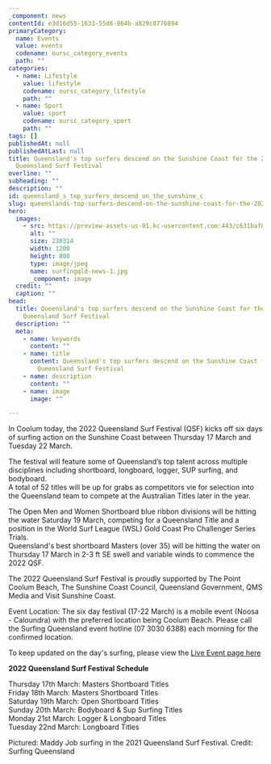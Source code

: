 ```yaml
---
_component: news
contentId: e3d16d55-1633-55d6-864b-a829c8776094
primaryCategory:
  name: Events
  value: events
  codename: oursc_category_events
  path: ""
categories:
  - name: Lifestyle
    value: lifestyle
    codename: oursc_category_lifestyle
    path: ""
  - name: Sport
    value: sport
    codename: oursc_category_sport
    path: ""
tags: []
publishedAt: null
publishedAtLast: null
title: Queensland's top surfers descend on the Sunshine Coast for the 2022
  Queensland Surf Festival
overline: ""
subheading: ""
description: ""
id: queensland_s_top_surfers_descend_on_the_sunshine_c
slug: queenslands-top-surfers-descend-on-the-sunshine-coast-for-the-2022-queensland-surf-festival
hero:
  images:
    - src: https://preview-assets-us-01.kc-usercontent.com:443/c631baf8-1b46-001f-580c-d0001b68b4a8/1b389ba3-c82f-48fd-968c-2e8e78d15f22/surfingqld-news-1.jpg
      alt: ""
      size: 230314
      width: 1200
      height: 800
      type: image/jpeg
      name: surfingqld-news-1.jpg
      _component: image
  credit: ""
  caption: ""
head:
  title: Queensland's top surfers descend on the Sunshine Coast for the 2022
    Queensland Surf Festival
  description: ""
  meta:
    - name: keywords
      content: ""
    - name: title
      content: Queensland's top surfers descend on the Sunshine Coast for the 2022
        Queensland Surf Festival
    - name: description
      content: ""
    - name: image
      image: ""

---
```

In Coolum today, the 2022 Queensland Surf Festival (QSF) kicks off six days of surfing action on the Sunshine Coast between Thursday 17 March and Tuesday 22 March.

The festival will feature some of Queensland’s top talent across multiple disciplines including shortboard, longboard, logger, SUP surfing, and bodyboard.\
A total of 52 titles will be up for grabs as competitors vie for selection into the Queensland team to compete at the Australian Titles later in the year.

The Open Men and Women Shortboard blue ribbon divisions will be hitting the water Saturday 19 March, competing for a Queensland Title and a position in the World Surf League (WSL) Gold Coast Pro Challenger Series Trials.\
Queensland's best shortboard Masters (over 35) will be hitting the water on Thursday 17 March in 2-3 ft SE swell and variable winds to commence the 2022 QSF.

The 2022 Queensland Surf Festival is proudly supported by The Point Coolum Beach, The Sunshine Coast Council, Queensland Government, QMS Media and Visit Sunshine Coast.

Event Location: The six day festival (17-22 March) is a mobile event (Noosa - Caloundra) with the preferred location being Coolum Beach. Please call the Surfing Queensland event hotline (07 3030 6388) each morning for the confirmed location.

To keep updated on the day's surfing, please view the [Live Event page here](https://liveheats.com/surfingqueensland)


**2022 Queensland Surf Festival Schedule**

Thursday 17th March: Masters Shortboard Titles\
Friday 18th March: Masters Shortboard Titles\
Saturday 19th March: Open Shortboard Titles\
Sunday 20th March: Bodyboard & Sup Surfing Titles\
Monday 21st March: Logger & Longboard Titles\
Tuesday 22nd March: Longboard Titles

Pictured: Maddy Job surfing in the 2021 Queensland Surf Festival. Credit: Surfing Queensland
